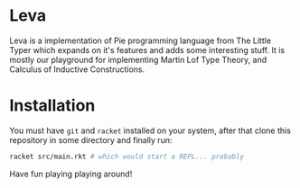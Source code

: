 # Leva
Leva is a implementation of Pie programming language from The Little Typer which expands on it's features and adds some interesting stuff.
It is mostly our playground for implementing Martin Lof Type Theory, and Calculus of Inductive Constructions.

# Installation
You must have `git` and `racket` installed on your system, after that clone this repository in some directory and finally run:

```bash
racket src/main.rkt # which would start a REPL... probably
```

Have fun playing playing around!
